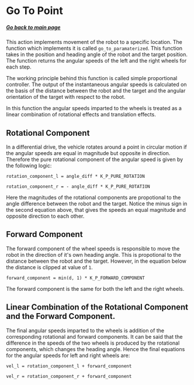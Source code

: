 # Go To Point
##### [Go back to main page](../../Documentation.md)

This action implements movement of the robot to a specific location. The function which implements it is called
`go_to_paramaterized`. This function takes in the position and heading angle of the robot and the target position.
The function returns the angular speeds of the left and the right wheels for each step.

The working principle behind this function is called simple proportional controller. The output of the instantaneous
angular speeds is calculated on the basis of the distance between the robot and the target and the angular orientation
of the target with respect to the robot. 

In this function the angular speeds imparted to the wheels is treated as a linear combination 
of rotational effects and translation effects.

## Rotational Component
In a differential drive, the vehicle rotates around a point in circular motion if the angular speeds are equal in magnitude
but opposite in direction. Therefore the pure rotational component of the angular speed is given by the following logic:

`rotation_component_l = angle_diff * K_P_PURE_ROTATION`

`rotation_component_r = - angle_diff * K_P_PURE_ROTATION`

Here the magnitudes of the rotational components are propotional to the angle difference between the robot and the target. Notice
the minus sign in the second equation above, that gives the speeds an equal magnitude and opposite direction to each other.

## Forward Component
The forward component of the wheel speeds is responsible to move the robot in the direction of it's own heading angle.
This is propotional to the distance between the robot and the target. However, in the equation below the distance is 
clipped at value of `1`.

`forward_component = min(d, 1) * K_P_FORWARD_COMPONENT`

The forward component is the same for both the left and the right wheels.

## Linear Combination of the Rotational Component and the Forward Component.
The final angular speeds imparted to the wheels is addition of the corresponding rotational and forward components. It can be
said that the difference in the speeds of the two wheels is produced by the rotational components, which changes the heading
angle. Hence the final equations for the angular speeds for left and right wheels are:

`vel_l = rotation_component_l + forward_component`

`vel_r = rotation_component_r + forward_component`


<!-- ![Go to point diagram](../Figures/.png) -->
